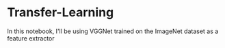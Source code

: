 # Transfer-Learning
In this notebook, I'll be using VGGNet trained on the ImageNet dataset as a feature extractor

